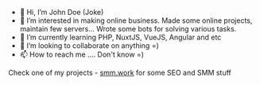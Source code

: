 - 👋 Hi, I’m John Doe (Joke) 
- 👀 I’m interested in making online business. Made some online projects, maintain few servers... Wrote some bots for solving various tasks.
- 🌱 I’m currently learning PHP, NuxtJS, VueJS, Angular and etc
- 💞️ I’m looking to collaborate on anything =)
- 📫 How to reach me .... Don't know =) 

Check one of my projects - [smm.work](https://smm.work/en/) for some SEO and SMM stuff
<!---
seosmmbusiness/seosmmbusiness is a ✨ special ✨ repository because its `README.md` (this file) appears on your GitHub profile.
You can click the Preview link to take a look at your changes.
--->
